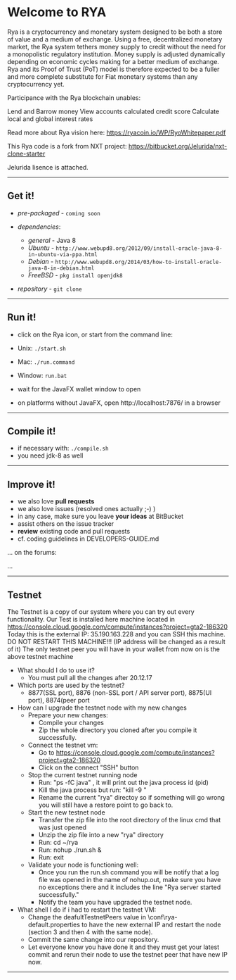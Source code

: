 # Welcome to RYA #

Rya is a cryptocurrency and monetary system designed to be both a store of value and a medium of exchange. Using a free, decentralized monetary market, the Rya system tethers money supply to credit without the need for a monopolistic regulatory institution. Money supply is adjusted dynamically depending on economic cycles making for a better medium of exchange. Rya and its Proof of Trust (PoT) model is therefore expected to be a fuller and more complete substitute for Fiat monetary systems than any cryptocurrency yet.

Participance with the Rya blockchain unables: 

Lend and Barrow money
View accounts calculated credit score
Calculate local and global interest rates


Read more about Rya vision here: https://ryacoin.io/WP/RyoWhitepaper.pdf

This Rya code is a fork from NXT project: https://bitbucket.org/Jelurida/nxt-clone-starter

Jelurida lisence is attached.

----
## Get it! ##

  - *pre-packaged* - `coming soon`

  - *dependencies*:
    - *general* - Java 8
    - *Ubuntu* - `http://www.webupd8.org/2012/09/install-oracle-java-8-in-ubuntu-via-ppa.html`
    - *Debian* - `http://www.webupd8.org/2014/03/how-to-install-oracle-java-8-in-debian.html`
    - *FreeBSD* - `pkg install openjdk8`

  - *repository* - `git clone `
  
----
## Run it! ##

  - click on the Rya icon, or start from the command line:
  - Unix: `./start.sh`
  - Mac: `./run.command`
  - Window: `run.bat`

  - wait for the JavaFX wallet window to open
  - on platforms without JavaFX, open http://localhost:7876/ in a browser

----
## Compile it! ##

  - if necessary with: `./compile.sh`
  - you need jdk-8 as well

----
## Improve it! ##

  - we also love **pull requests**
  - we also love issues (resolved ones actually ;-) )
  - in any case, make sure you leave **your ideas** at BitBucket
  - assist others on the issue tracker
  - **review** existing code and pull requests
  - cf. coding guidelines in DEVELOPERS-GUIDE.md

...
on the forums:

...

----
## Testnet ##

The Testnet is a copy of our system where you can try out every functionality.
Our Test is installed here machine located in https://console.cloud.google.com/compute/instances?project=gta2-186320
Today this is the external IP: 35.190.163.228 and you can SSH this machine. DO NOT RESTART THIS MACHINE!!! (IP address will be changed as a result of it)
The only testnet peer you will have in your wallet from now on is the above testnet machine

  - What should I do to use it?
    - You must pull all the changes after 20.12.17
  - Which ports are used by the testnet?
    - 8877(SSL port), 8876 (non-SSL port / API server port), 8875(UI port), 8874(peer port
  - How can I upgrade the testnet node with my new changes
    - Prepare your new changes:
        - Compile your changes
        - Zip the whole directory you cloned after you compile it successfully.
    - Connect the testnet vm:
        - Go to https://console.cloud.google.com/compute/instances?project=gta2-186320
        - Click on the connect "SSH" button
    - Stop the current testnet running node
        - Run: "ps -fC java" , it will print out the java process id (pid)
        - Kill the java process but run: "kill -9 <java pid>"
        - Rename the current "rya" directoy so if something will go wrong you will still have a restore point to go back to.
    - Start the new testnet node
        - Transfer the zip file into the root directory of the linux cmd that was just opened
        - Unzip the zip file into a new "rya" directory
        - Run: cd ~/rya
        - Run: nohup ./run.sh &
        - Run: exit
    - Validate your node is functioning well:
        - Once you run the run.sh command you will be notify that a log file was opened in the name of nohup.out, make sure you have no exceptions there and it includes the line "Rya server <version> started successfully."
        - Notify the team you have upgraded the testnet node.
  -  What shell I do if i had to restart the testnet VM:
      - Change the deafultTestnetPeers value in <testnet VM root>\conf\rya-default.properties to have the new external IP and restart the node (section 3 and then 4 with the same node).
      - Commit the same change into our repository.
      - Let everyone know you have done it and they must get your latest commit and rerun their node to use the testnet peer that have new IP now.
----

